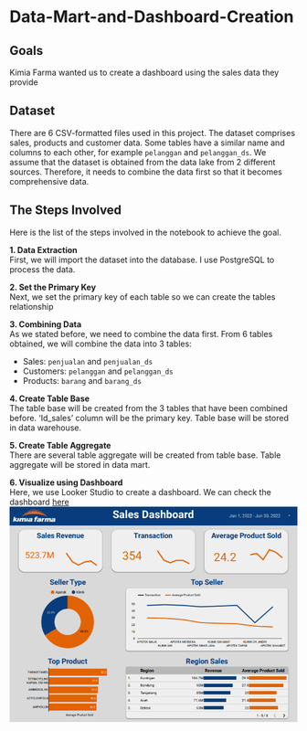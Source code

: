 # Data-Mart-and-Dashboard-Creation
## **Goals** <br>
Kimia Farma wanted us to create a dashboard using the sales data they provide

## **Dataset** <br>
There are 6 CSV-formatted files used in this project. The dataset comprises sales, products and customer data. Some tables have a similar name and columns to each other, for example `pelanggan` and `pelanggan_ds`. We assume that the dataset is obtained from the data lake from 2 different sources. Therefore, it needs to combine the data first so that it becomes comprehensive data.

## **The Steps Involved** <br>
Here is the list of the steps involved in the notebook to achieve the goal.

**1. Data Extraction** <br>
First, we will import the dataset into the database. I use PostgreSQL to process the data.

**2. Set the Primary Key** <br>
Next, we set the primary key of each table so we can create the tables relationship

**3. Combining Data** <br>
As we stated before, we need to combine the data first. From 6 tables obtained, we will combine the data into 3 tables:
- Sales: `penjualan` and `penjualan_ds`
- Customers: `pelanggan` and `pelanggan_ds`
- Products: `barang` and `barang_ds`

**4. Create Table Base** <br>
The table base will be created from the 3 tables that have been combined before. ‘Id_sales’ column will be the primary key. Table base will be stored in data warehouse.

**5. Create Table Aggregate** <br>
There are several table aggregate will be created from table base. Table aggregate will be stored in data mart.

**6. Visualize using Dashboard** <br>
Here, we use Looker Studio to create a dashboard. We can check the dashboard [here](https://lookerstudio.google.com/reporting/cf5806ed-c892-4925-a689-cc1a853deb64)
![Dashboard](/Dashboard.png)
